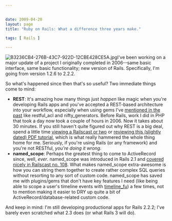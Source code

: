 ```yaml
---
 

date: 2009-04-20
layout: page
title: "Ruby on Rails: What a difference three years make."

tags: [ Rails ]

---
```


![B3236CB4-276B-43C7-922D-12CBE428CE5A.jpg](/uploads/2009/03/b3236cb4-276b-43c7-922d-12cbe428ce5a.jpg)I've
been working on a major update of a project I originally completed in
2006--same basic interface, same basic functionality; new version of
Rails. Specifically, I'm going from version 1.2.6 to 2.2.2.

So what's happened since then that's so useful? Two immediate things
come to mind:

-   **REST**: It's amazing how many things just *happen* like magic when
    you're developing Rails apps and you've accepted a REST-based
    architecture into your workflow, especially when using gems I've
    [mentioned in the
    past](/2009/03/5-useful-ruby-gems-for-ruby-on-rails/)
    like restful\_acl and nifty\_generators. Before Rails, work I did in
    PHP that took a day now took a couple of hours in 2006. Now it takes
    about 30 minutes. If you still haven't quite figured out why REST is
    a big deal, spend a little time [viewing a Railscast or
    two](http://railscasts.com/episodes?search=rest) or [reviewing this
    (slightly dated) PDF
    tutorial](http://www.google.com/url?sa=t&source=web&ct=res&cd=10&url=http%3A%2F%2Fwww.b-simple.de%2Fdownload%2Frestful_rails_en.pdf&ei=blHtSbGeMtaJtgfaovnEDw&usg=AFQjCNFXDbgWOVKcjZzUwxIG9ZLTynyCxA&sig2=YAQN5t4Tew7tfgJMvT8CzQ),
    which is what really hammered the whole thing home for me.
    Seriously, if you're using Rails (or any framework) and you're not
    RESTful, *you're doing it wrong.*
-   **named\_scope**: Perhaps the greatest thing to come to ActiveRecord
    since, well, *ever*. named\_scope was introduced in Rails 2.1 and
    [covered nicely in Railscast no.
    108](http://railscasts.com/episodes/108-named-scope). What makes
    named\_scope extra-awesome is how you can string them together to
    create rather complex SQL queries without resorting to any sort of
    custom code. named\_scope has saved me with plugins/gems that don't
    have key features I need (like being able to scope a user's timeline
    events with
    [timeline\_fu](http://github.com/giraffesoft/timeline_fu/tree/master))
    a few times, not to mention making it easier to DRY up quite a bit
    of ActiveRecord/database-related custom code.

And keep in mind: I'm still developing productional apps for Rails
2.2.2; I've barely even scratched what 2.3 does (or what Rails 3 will
do).
